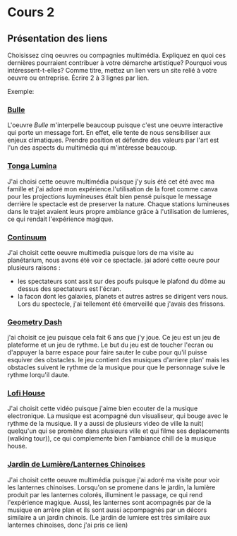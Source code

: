 # Cours 2
## Présentation des liens
Choisissez cinq oeuvres ou compagnies multimédia. Expliquez en quoi ces dernières pourraient contribuer à votre démarche artistique? Pourquoi vous intéressent-t-elles? Comme titre, mettez un lien vers un site relié à votre oeuvre ou entreprise. Écrire 2 à 3 lignes par lien.

Exemple: 
### [Bulle](https://www.onf.ca/interactif/bulle/) 
L'oeuvre *Bulle* m'interpelle beaucoup puisque c'est une oeuvre interactive qui porte un message fort. En effet, elle tente de nous sensibiliser aux enjeux climatiques. Prendre position et défendre des valeurs par l'art est l'un des aspects du multimédia qui m'intéresse beaucoup. 

### [Tonga Lumina](https://tongalumina.tremblant.ca/?utm_source=google&utm_medium=paidsearch&utm_campaign=radiance_tremblant_summer-pass-22_tonga_lower_keywords_&utm_content=e2022_smt_tonga_generique_google_qc_fr_cpc-brand_p3&esl-k=google-adwords%7Cng%7Cc614621005347%7Cmb%7Ckmont%20tremblant%20tonga%20lumina%7Cp%7Ct%7Cdc%7Ca132252335650%7Cg17326761096&gclid=EAIaIQobChMI5-G3stTz-QIVjo7ICh1oEA0PEAAYASAAEgJgZfD_BwE)
J'ai choisi cette oeuvre multimédia puisque j'y suis été cet été avec ma famille et j'ai adoré mon expérience.l'utilisation de la foret comme canva pour les projections luymineuses était bien pensé puisque le message derrière le spectacle est de preserver la nature. Chaque stations lumineuses dans le trajet avaient leurs propre ambiance grâce à l'utilisation de lumieres, ce qui rendait l'expérience magique.

### [Continuum](https://www.youtube.com/watch?v=M7fOoNNnpp4)
J'ai choisit cette oeuvre multimedia puisque lors de ma visite au planétarium, nous avons été voir ce spectacle. jai adoré cette oeure pour plusieurs raisons :
- les spectateurs sont assit sur des poufs puisque le plafond du dôme au dessus des spectateurs est l'écran. 
- la facon dont les galaxies, planets et autres astres se dirigent vers nous.
Lors du spectecle, j'ai tellement été émerveillé que j'avais des frissons.

### [Geometry Dash](https://www.robtopgames.com/)
j'ai choisit ce jeu puisque cela fait 6 ans que j'y joue. Ce jeu est un jeu de plateforme et un jeu de rythme. Le but du jeu est de toucher l'ecran ou d'appuyer la barre espace pour faire sauter le cube pour qu'il puisse esquiver des obstacles. le jeu contient des musiques d'arriere plan' mais les obstacles suivent le rythme de la musique pour que le personnage suive le rythme lorqu'il daute.

###  [Lofi House](https://www.youtube.com/watch?v=BEzSQBTNj1Q)
J'ai choisit cette vidéo puisque j'aime bien ecouter de la musique electronique. La musique est acompagné dun visualiseur, qui bouge avec le rythme de la musique. Il y a aussi de plusieurs video de ville la nuit( quelqu'un qui se promène dans plusieurs ville et qui filme ses deplacements (walking tour)), ce qui complemente bien l'ambiance chill de la musique house. 

### [Jardin de Lumière/Lanternes Chinoises](https://calendrier.espacepourlavie.ca/jardins-de-lumiere)
J'ai choisit cette oeuvre multimédia puisque j'ai adoré ma visite pour voir les lanternes chinoises. Lorsqu'on se promene dans le jardin, la lumière produit par les lanternes  colorés,  illuminent le passage, ce qui rend l'expérience magique. Aussi, les lanternes sont acompagnés par de la musique en arrère plan et ils sont aussi acpompagnés par un décors similaire a un jardin chinois. (Le jardin de lumiere est très similaire aux lanternes chinoises, donc j'ai pris ce lien) 

